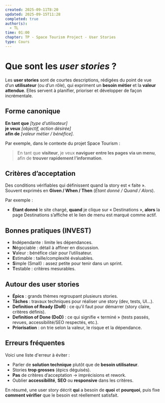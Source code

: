 ```yaml
---
created: 2025-09-11T8:20
updated: 2025-09-15T11:28
completed: true
author(s):
  - TL
time: 01:00
chapter: TP - Space Tourism Project - User Stories
type: Cours
---
```


# Que sont les _user stories_ ?

Les **user stories** sont de courtes descriptions, rédigées du point de vue d’un **utilisateur** (ou d’un rôle), qui expriment un **besoin métier** et la **valeur attendue**. Elles servent à planifier, prioriser et développer de façon incrémentale.

## Forme canonique

**En tant que** _[type d’utilisateur]_  
**je veux** _[objectif, action désirée]_  
**afin de** _[valeur métier / bénéfice]_.

Par exemple, dans le contexte du projet Space Tourism :

> En tant que **visiteur**, je veux **naviguer entre les pages via un menu**, afin de **trouver rapidement l’information**.

## Critères d’acceptation

Des conditions vérifiables qui définissent quand la story est « faite ».  
Souvent exprimés en **Given / When / Then** (_Étant donné / Quand / Alors_).

Par exemple :

- **Étant donné** le site chargé, **quand** je clique sur « Destinations », **alors** la page Destinations s’affiche et le lien de menu est marqué comme actif.
    

## Bonnes pratiques (INVEST)

- **I**ndépendante : limite les dépendances.
- **N**égociable : détail à affiner en discussion.
- **V**aleur : bénéfice clair pour l’utilisateur.
- **E**stimable : taille/complexité évaluables.
- **S**imple (Small) : assez petite pour tenir dans un sprint.
- **T**estable : critères mesurables.

## Autour des user stories

- **Épics** : grands thèmes regroupant plusieurs stories.
- **Tâches** : travaux techniques pour réaliser une story (dev, tests, UI…).
- **Definition of Ready (DoR)** : ce qu’il faut pour démarrer (story claire, critères définis).
- **Definition of Done (DoD)** : ce qui signifie « terminé » (tests passés, revues, accessibilité/SEO respectés, etc.).
- **Priorisation** : on trie selon la valeur, le risque et la dépendance.

## Erreurs fréquentes

Voici une liste d'erreur à éviter :

- Parler de **solution technique** plutôt que de **besoin utilisateur**.
- Stories **trop grosses** (épics déguisés).
- **Pas** de critères d’acceptation → imprécisions et rework.
- Oublier **accessibilité**, **SEO** ou **responsive** dans les critères.

En résumé, une user story décrit **qui** a besoin de **quoi** et **pourquoi**, puis fixe **comment vérifier** que le besoin est réellement satisfait.
